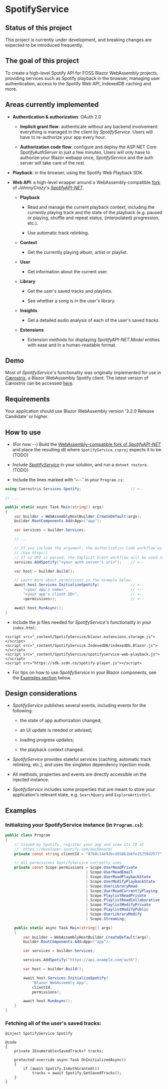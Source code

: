 # SpotifyService

## Status of this project

This project is currently under development, and breaking changes are expected to be introduced frequently.

## The goal of this project

To create a high-level Spotify API for FOSS Blazor WebAssembly projects, providing services such as Spotify playback in the browser, managing user authentication, access to the Spotify Web API, IndexedDB caching and more.

## Areas currently implemented

* __Authentication & authorization__: OAuth 2.0
    
    * __Implicit grant flow__: authenticate without any backend involvement: everything is managed in the client by _SpotifyService_. Users will have to re-authorize your app every hour.
    
    * __Authorization code flow__: configure and deploy the ASP.NET Core _SpotifyAuthServer_ in just a few minutes. Users will only have to authorize your Blazor webapp once, _SpotifyService_ and the auth server will take care of the rest.

* __Playback__: in the browser, using the Spotify Web Playback SDK.

* __Web API__: a high-level wrapper around a WebAssembly-compatible [fork](https://github.com/tresoneur/SpotifyAPI-NET) of _JohnnyCrazy_'s [_SpotifyAPI-NET_](https://github.com/JohnnyCrazy/SpotifyAPI-NET).

    * __Playback__ 
        
        * Read and manage the current playback context, including the currently playing track and the state of the playback (e.g. paused or playing, shuffle and repeat status, (interpolated) progression, etc.).

        * Use automatic track relinking.

    * __Context__
        
        * Get the currently playing album, artist or playlist.

    * __User__
        
        * Get information about the current user.

    * __Library__
    
        * Get the user's saved tracks and playlists.

        * See whether a song is in the user's library.

    * __Insights__ 
        
        * Get a detailed audio analysis of each of the user's saved tracks.

    * __Extensions__
        * Extension methods for displaying _SpotifyAPI-NET.Model_ entities with ease and in a human-readable format.

## Demo

Most of _SpotifyService_'s functionality was originally implemented for use in [_Cærostris_](https://github.com/tresoneur/Caerostris), a Blazor WebAssembly Spotify client. The latest version of _Cærostris_ can be accessed [here](https://caerostris.azurewebsites.net/).

## Requirements

Your application should use Blazor WebAssembly version '3.2.0 Release Candidate' or higher.

## How to use

* (For now --) Build the [WebAssembly-compatible fork of _SpotifyAPI-NET_](https://github.com/tresoneur/SpotifyAPI-NET) and place the resulting dll where `SpotifyService.csproj` expects it to be. (TODO)

* Include [_SpotifyService_](https://github.com/tresoneur/SpotifyService) in your solution, and run a `dotnet restore`. (TODO)

* Include the lines marked with '`<--`' in your `Program.cs`:

```cs
using Caerostris.Services.Spotify;                      // <--

// ...

public static async Task Main(string[] args)
{
    var builder = WebAssemblyHostBuilder.CreateDefault(args);
    builder.RootComponents.Add<App>("app");

    var services = builder.Services;

    // ... 

    // If you include the argument, the Authorization Code workflow will be used.
    // (Use https!)
    // If no URI is passed, the Implicit Grant workflow will be used instead.
    services.AddSpotify("<your auth server's uri>");    // <--

    var host = builder.Build();

    // Learn more about permissions in the example below.
    await host.Services.InitializeSpotify(              // <--
        "<your app's name>",                            // <--
        "<your app's client ID>",                       // <--
        <permissions>);                                 // <--

    await host.RunAsync();
}
```

* Include the js files needed for _SpotifyService_'s functionality in your `index.html`:

```
<script src="_content/SpotifyService/blazor.extensions.storage.js"></script>
<script src="_content/SpotifyService.IndexedDB/indexedDb.Blazor.js"></script>
<script src="_content/SpotifyService/spotifyservice-web-playback.js"></script>
<script src="https://sdk.scdn.co/spotify-player.js"></script>
```

* For tips on how to use _SpotifyService_ in your Blazor components, see the [Examples section](#examples) below.

## Design considerations

* _SpotifyService_ publishes several events, including events for the following:

    * the state of app authorization changed;
    
    * an UI update is needed or advised;
    
    * loading progress updates;

    * the playback context changed.

* _SpotifyService_ provides stateful services (caching, automatic track relinking, etc.), and uses the singleton dependency injection mode.

* All methods, properties and events are directly accessible on the injected instance.

* _SpotifyService_ includes some properties that are meant to store your application's relevant state, e.g. `SearchQuery` and `ExploreArtistUrl`.

## Examples

### Initializing your SpotifyService instance (in `Program.cs`):

```cs
public class Program
{
    // Issued by Spotify, register your app and view its ID at
    //  https://developer.spotify.com/dashboard/
    private const string clientId = "87b0c14e92bc4958b1b6fe15259d2577";

    // All permissions SpotifyService currently uses
    private const Scope permissions = Scope.UserReadPrivate
                                    | Scope.UserReadEmail
                                    | Scope.UserReadPlaybackState
                                    | Scope.UserModifyPlaybackState
                                    | Scope.UserLibraryRead
                                    | Scope.UserReadCurrentlyPlaying
                                    | Scope.PlaylistReadPrivate
                                    | Scope.PlaylistReadCollaborative
                                    | Scope.PlaylistModifyPrivate
                                    | Scope.PlaylistModifyPublic
                                    | Scope.UserLibraryModify
                                    | Scope.Streaming;

    public static async Task Main(string[] args)
    {
        var builder = WebAssemblyHostBuilder.CreateDefault(args);
        builder.RootComponents.Add<App>("app");

        var services = builder.Services;

        services.AddSpotify("https://api.example.com/auth");

        var host = builder.Build();

        await host.Services.InitializeSpotify(
            "Blazor WebAssembly App", 
            clientId, 
            permissions);

        await host.RunAsync();
    }
}
```

### Fetching all of the user's saved tracks:

```razor
@inject SpotifyService Spotify

@code
{
    private IEnumerable<SavedTrack>? tracks;

    protected override async Task OnInitializedAsync()
    {
        if (await Spotify.IsAuthGranted())
            tracks = await Spotify.GetSavedTracks();
    }
}
```